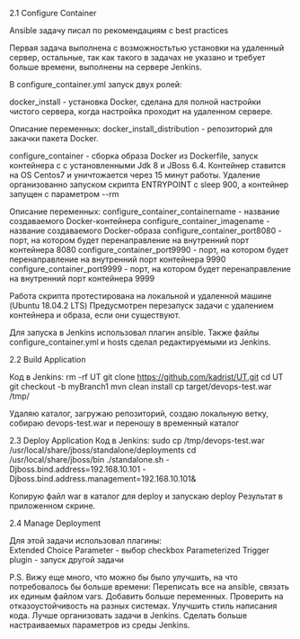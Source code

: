 2.1 Configure Container

Ansible задачу писал по рекомендациям с best practices

Первая задача выполнена с возможностьтью установки на удаленный сервер, остальные, так как такого в задачах не указано и требует больше времени, выполнены на сервере Jenkins.

В configure_container.yml запуск двух ролей: 

docker_install - установка Docker, сделана для полной настройки чистого сервера, 
    когда настройка проходит на удаленном сервере.

  Описание переменных:
      docker_install_distribution - репозиторий для закачки пакета Docker.

configure_container - сборка образа Docker из Dockerfile, запуск контейнера с с установленными Jdk 8 и JBoss 6.4.
    Контейнер ставится на OS Centos7 и уничтожается через 15 минут работы.
    Удаление организованно запуском скрипта ENTRYPOINT с sleep 900, а контейнер запущен с параметром --rm

  Описание переменных:
      configure_container_containername - название создаваемого Docker-контейнера
      configure_container_imagename - название создаваемого Docker-образа
      configure_container_port8080 - порт, на котором будет перенаправление на внутренний порт контейнера 8080
      configure_container_port9990 - порт, на котором будет перенаправление на внутренний порт контейнера 9990
      configure_container_port9999 - порт, на котором будет перенаправление на внутренний порт контейнера 9999
      
Работа скрипта протестирована на локальной и удаленной машине (Ubuntu 18.04.2 LTS)
Предусмотрен перезапуск задачи с удалением контейнера и образа, если они существуют.

Для запуска в Jenkins использовал плагин ansible. 
Также файлы configure_container.yml и hosts сделал редактируемыми из Jenkins.  


2.2 Build Application

Код в Jenkins:
  rm -rf UT
  git clone https://github.com/kadrist/UT.git
  cd UT
  git checkout -b myBranch1
  mvn clean install
  cp target/devops-test.war /tmp/

Удаляю каталог, загружаю репозиторий, создаю локальную ветку, собираю devops-test.war и переношу в временный каталог


2.3 Deploy Application
Код в Jenkins:
  sudo cp /tmp/devops-test.war /usr/local/share/jboss/standalone/deployments
  cd /usr/local/share/jboss/bin
  ./standalone.sh -Djboss.bind.address=192.168.10.101 -Djboss.bind.address.management=192.168.10.101&
  
Копирую файл war в каталог для deploy и запускаю deploy
Результат в приложенном скрине.


2.4 Manage Deployment

Для этой задачи использовал плагины:	
  Extended Choice Parameter - выбор checkbox
  Parameterized Trigger plugin - запуск другой задачи 


P.S. Вижу еще много, что можно бы было улучшить, на что потребовалось бы больше времени:
  Переписать все на ansible, связать их единым файлом vars. 
  Добавить больше переменных.
  Проверить на отказоустойчивость на разных системах.
  Улучшить стиль написания кода.
  Лучше организовать задачи в Jenkins.
  Сделать больше настраиваемых параметров из среды Jenkins.



